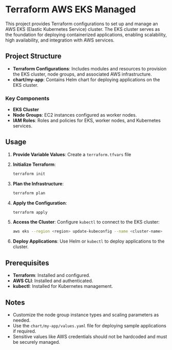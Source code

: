# Terraform AWS EKS Managed

This project provides Terraform configurations to set up and manage an AWS EKS (Elastic Kubernetes Service) cluster. The EKS cluster serves as the foundation for deploying containerized applications, enabling scalability, high availability, and integration with AWS services.

## Project Structure

- **Terraform Configurations**: Includes modules and resources to provision the EKS cluster, node groups, and associated AWS infrastructure.
- **chart/my-app**: Contains Helm chart for deploying applications on the EKS cluster.

### Key Components
- **EKS Cluster**
- **Node Groups**: EC2 instances configured as worker nodes.
- **IAM Roles**: Roles and policies for EKS, worker nodes, and Kubernetes services.

## Usage

1. **Provide Variable Values**:
   Create a `terraform.tfvars` file 

2. **Initialize Terraform**:
   ```bash
   terraform init
   ```

3. **Plan the Infrastructure**:
   ```bash
   terraform plan
   ```

4. **Apply the Configuration**:
   ```bash
   terraform apply
   ```

5. **Access the Cluster**:
   Configure `kubectl` to connect to the EKS cluster:
   ```bash
   aws eks --region <region> update-kubeconfig --name <cluster-name>
   ```

6. **Deploy Applications**:
   Use Helm or `kubectl` to deploy applications to the cluster.

## Prerequisites

- **Terraform**: Installed and configured.
- **AWS CLI**: Installed and authenticated.
- **kubectl**: Installed for Kubernetes management.

## Notes

- Customize the node group instance types and scaling parameters as needed.
- Use the `chart/my-app/values.yaml` file for deploying sample applications if required.
- Sensitive values like AWS credentials should not be hardcoded and must be securely managed.
